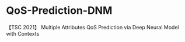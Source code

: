 # QoS-Prediction-DNM
【TSC 2021】 Multiple Attributes QoS Prediction via Deep Neural Model with Contexts
